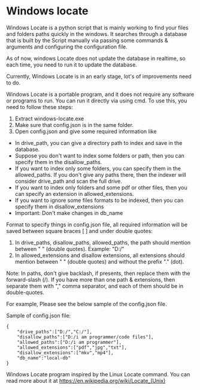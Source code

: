 # Windows locate
Windows Locate is a python script that is mainly working to find your files and folders paths quickly in the windows. It searches through a database that is built by the Script manually via passing some commands & arguments and configuring the configuration file. 

As of now, windows Locate does not update the database in realtime, so each time, you need to run it to update the database.

Currently, Windows Locate is in an early stage, lot's of improvements need to do.

Windows Locate is a portable program, and it does not require any software or programs to run. You can run it directly via using cmd. To use this, you need to follow these steps:
1. Extract windows-locate.exe
2. Make sure that config.json is in the same folder.
3. Open config.json and give some required information like
  - In drive_path, you can give a directory path to index and save in the database.
  - Suppose you don't want to index some folders or path, then you can specify them in the disallow_paths.
  - If you want to index only some folders, you can specify them in the allowed_paths. If you don't give any paths there, then the indexer will consider drive_path and scan the     full drive.
  - If you want to index only folders and some pdf or other files, then you can specify an extension in allowed_extensions.
  - If you want to ignore some files formats to be indexed, then you can specify them in disallow_extensions
  - Important: Don't make changes in db_name

Format to specify things in config.json file, all required information will be saved between square braces [ ] and under double quotes:
1.  In drive_paths, disallow_paths, allowed_paths, the path should mention between " " (double quotes). Example:  "D:/"
2.  In allowed_extensions and disallow extensions, all extensions should mention between " " (double quotes) and without the prefix "." (dot).

Note: In paths, don't give backlash, if presents, then replace them with the forward-slash (/). If you have more than one path & extensions, then separate them with "," comma separator, and each of them should be in double-quotes.

For example, Please see the below sample of the config.json file.

Sample of config.json file:
```
{
    "drive_paths":["D:/","C:/"],
    "disallow_paths":["D:/i am programmer/code files"],
    "allowed_paths":["D:/i am programmer"],
    "allowed_extensions":["pdf","jpg","txt"],
    "disallow_extensions":["mkv","mp4"],
    "db_name":"local-db"
}
```

Windows Locate program inspired by the Linux Locate command. You can read more about it at https://en.wikipedia.org/wiki/Locate_(Unix)





